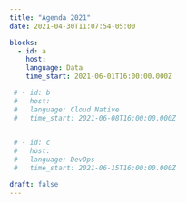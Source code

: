 ```yaml
---
title: "Agenda 2021"
date: 2021-04-30T11:07:54-05:00

blocks: 
  - id: a
    host: 
    language: Data
    time_start: 2021-06-01T16:00:00.000Z

 # - id: b
 #   host:
 #   language: Cloud Native
 #   time_start: 2021-06-08T16:00:00.000Z
    

 # - id: c
 #   host: 
 #   language: DevOps
 #   time_start: 2021-06-15T16:00:00.000Z

draft: false
---
```




